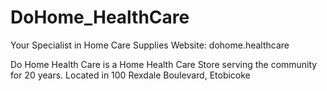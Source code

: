 # DoHome_HealthCare
Your Specialist in Home Care Supplies
Website: dohome.healthcare

Do Home Health Care is a Home Health Care Store serving the community for 20 years.
Located in 100 Rexdale Boulevard, Etobicoke
